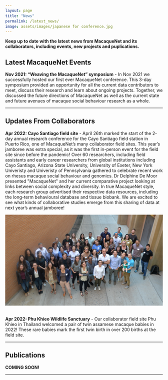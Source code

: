 ```yaml
---
layout: page
title: "News"
permalink: /latest_news/
image: assets/images/japanese for conference.jpg
---
```


**Keep up to date with the latest news from MacaqueNet and its collaborators, including events, new projects and puplications.**

## Latest MacaqueNet Events
**Nov 2021: “Weaving the MacaqueNet” symposium** - In Nov 2021 we successfully hosted our first ever MacaqueNet conference. This 3-day symposium provided an opportunity for all the current data contributors to meet, discuss their research and learn about ongoing projects. Together, we discussed the future directions of MacaqueNet as well as the current state and future avenues of macaque social behaviour research as a whole. 

***

## Updates From Collaborators
**Apr 2022: Cayo Santiago field site** - April 26th marked the start of the 2-day annual research conference for the Cayo Santiago field station in Puerto Rico, one of MacaqueNet’s many collaborator field sites. This year’s jamboree was extra special, as it was the first in-person event for the field site since before the pandemic! Over 60 researchers, including field assistants and early career researchers from global institutions including Cayo Santiago, Arizona State University, University of Exeter, New York Univeristy and Univeristy of Pennsylvania gathered to celebrate recent work on rhesus macaque social behaviour and genomics. Dr Delphine De Moor presented "MacaqueNet" and her current comparative project looking at links between social complexity and diversity. In true MacaqueNet style, each research group advertised their respective data resources, including the long-term behavioural database and tissue biobank. We are excited to see what kinds of collaborative studies emerge from this sharing of data at next year’s annual jamboree!
<div style="text-align:center"><img class="image" src="/assets/images/2022-cayo-jamboree-crop.jpg" /></div><br/>

**Apr 2022: Phu Khieo Wildlife Sanctuary** - Our collaborator field site Phu Khieo in Thailand welcomed a pair of twin assamese macaque babies in 2022! These rare babies mark the first twin birth in over 200 births at the field site. 

***

## Publications
**COMING SOON!**

***
